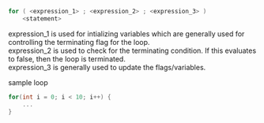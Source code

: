 ```cpp
for ( <expression_1> ; <expression_2> ; <expression_3> )
    <statement>
```
expression_1 is used for intializing variables which are generally used for controlling the terminating flag for the loop. <br>
expression_2 is used to check for the terminating condition. If this evaluates to false, then the loop is terminated. <br>
expression_3 is generally used to update the flags/variables.

sample loop 
```cpp
for(int i = 0; i < 10; i++) {
    ...
}
```

